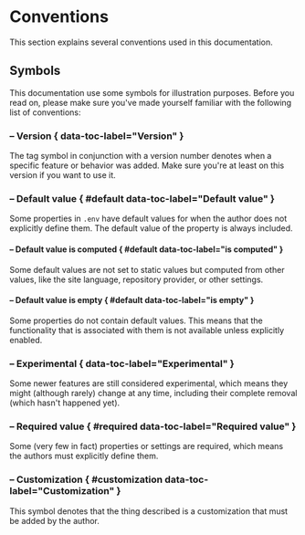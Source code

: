 # Conventions

This section explains several conventions used in this documentation.

## Symbols

This documentation use some symbols for illustration purposes. Before you read on, please make sure you've made yourself familiar with the following list of conventions:

### <!-- md:version --> – Version { data-toc-label="Version" }

The tag symbol in conjunction with a version number denotes when a specific feature or behavior was added. Make sure you're at least on this version if you want to use it.

### <!-- md:default --> – Default value { #default data-toc-label="Default value" }

Some properties in `.env` have default values for when the author does not explicitly define them. The default value of the property is always included.

#### <!-- md:default computed --> – Default value is computed { #default data-toc-label="is computed" }

Some default values are not set to static values but computed from other values, like the site language, repository provider, or other settings.

#### <!-- md:default none --> – Default value is empty { #default data-toc-label="is empty" }

Some properties do not contain default values. This means that the functionality that is associated with them is not available unless explicitly enabled.

### <!-- md:flag experimental --> – Experimental { data-toc-label="Experimental" }

Some newer features are still considered experimental, which means they might (although rarely) change at any time, including their complete removal (which hasn't happened yet).

### <!-- md:flag required --> – Required value { #required data-toc-label="Required value" }

Some (very few in fact) properties or settings are required, which means the authors must explicitly define them.

### <!-- md:flag customization --> – Customization { #customization data-toc-label="Customization" }

This symbol denotes that the thing described is a customization that must be added by the author.
